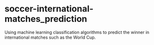 # soccer-international-matches_prediction

Using machine learning classification algorithms to predict the winner in international matches such as the World Cup.
